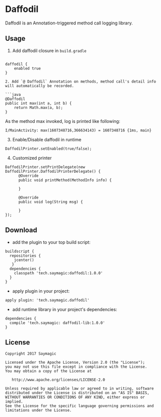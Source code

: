 Daffodil
===

Daffodil is an Annotation-triggered method call logging library.

Usage
---------


1. Add daffodil closure in `build.gradle`

```

daffodil {
    enabled true
}

2. Add `@ Daffodil` Annotation on methods, method call's detail info will automatically be recorded.

```java
@Daffodil
public int max(int a, int b) {
    return Math.max(a, b);
}
```

As the method max invoked, log is printed like following:

```
I/MainActivity: max(1607348716,366634143) = 1607348716 {1ms, main}
```

3. Enable/Disable daffodil in runtime

```
DaffodilPrinter.setEnabled(true/false);
```

4. Customized printer

```
DaffodilPrinter.setPrintDelegate(new DaffodilPrinter.DaffodilPrinterDelegate() {
      @Override
      public void printMethod(MethodInfo info) {

      }

      @Override
      public void log(String msg) {

      }
});
```

Download
----

* add the plugin to your top build script:

```
buildscript {
  repositories {
    jcenter()
   }
  dependencies {
    classpath 'tech.saymagic:daffodil:1.0.0'
  }
}
```
* apply plugin in your project:

```
apply plugin: 'tech.saymagic.daffodil'
```

* add runtime library in your project's dependencies:

```
dependencies {
  compile 'tech.saymagic: daffodil-lib:1.0.0'
}
```

License
--------

    Copyright 2017 Saymagic

    Licensed under the Apache License, Version 2.0 (the "License");
    you may not use this file except in compliance with the License.
    You may obtain a copy of the License at

       http://www.apache.org/licenses/LICENSE-2.0

    Unless required by applicable law or agreed to in writing, software
    distributed under the License is distributed on an "AS IS" BASIS,
    WITHOUT WARRANTIES OR CONDITIONS OF ANY KIND, either express or implied.
    See the License for the specific language governing permissions and
    limitations under the License.